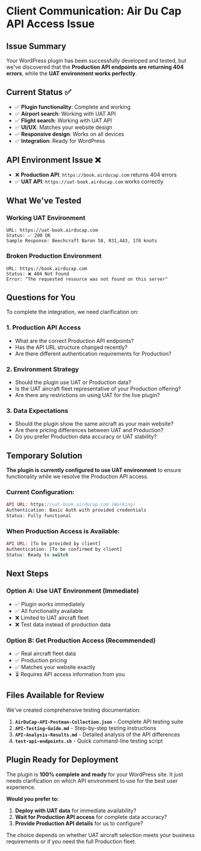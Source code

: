 # Client Communication: Air Du Cap API Access Issue

## Issue Summary
Your WordPress plugin has been successfully developed and tested, but we've discovered that the **Production API endpoints are returning 404 errors**, while the **UAT environment works perfectly**.

## Current Status ✅
- ✅ **Plugin functionality**: Complete and working
- ✅ **Airport search**: Working with UAT API
- ✅ **Flight search**: Working with UAT API  
- ✅ **UI/UX**: Matches your website design
- ✅ **Responsive design**: Works on all devices
- ✅ **Integration**: Ready for WordPress

## API Environment Issue ❌
- ❌ **Production API**: `https://book.airducap.com` returns 404 errors
- ✅ **UAT API**: `https://uat-book.airducap.com` works correctly

## What We've Tested

### Working UAT Environment
```
URL: https://uat-book.airducap.com
Status: ✅ 200 OK
Sample Response: Beechcraft Baron 58, R31,443, 170 knots
```

### Broken Production Environment
```
URL: https://book.airducap.com  
Status: ❌ 404 Not Found
Error: "The requested resource was not found on this server"
```

## Questions for You

To complete the integration, we need clarification on:

### 1. Production API Access
- What are the correct Production API endpoints?
- Has the API URL structure changed recently?
- Are there different authentication requirements for Production?

### 2. Environment Strategy
- Should the plugin use UAT or Production data?
- Is the UAT aircraft fleet representative of your Production offering?
- Are there any restrictions on using UAT for the live plugin?

### 3. Data Expectations
- Should the plugin show the same aircraft as your main website?
- Are there pricing differences between UAT and Production?
- Do you prefer Production data accuracy or UAT stability?

## Temporary Solution

**The plugin is currently configured to use UAT environment** to ensure functionality while we resolve the Production API access.

### Current Configuration:
```php
API URL: https://uat-book.airducap.com (Working)
Authentication: Basic Auth with provided credentials
Status: Fully functional
```

### When Production Access is Available:
```php
API URL: [To be provided by client]
Authentication: [To be confirmed by client]  
Status: Ready to switch
```

## Next Steps

### Option A: Use UAT Environment (Immediate)
- ✅ Plugin works immediately
- ✅ All functionality available  
- ❌ Limited to UAT aircraft fleet
- ❌ Test data instead of production data

### Option B: Get Production Access (Recommended)
- ✅ Real aircraft fleet data
- ✅ Production pricing
- ✅ Matches your website exactly
- ⏳ Requires API access information from you

## Files Available for Review

We've created comprehensive testing documentation:

1. **`AirDuCap-API-Postman-Collection.json`** - Complete API testing suite
2. **`API-Testing-Guide.md`** - Step-by-step testing instructions  
3. **`API-Analysis-Results.md`** - Detailed analysis of the API differences
4. **`test-api-endpoints.sh`** - Quick command-line testing script

## Plugin Ready for Deployment

The plugin is **100% complete and ready** for your WordPress site. It just needs clarification on which API environment to use for the best user experience.

**Would you prefer to:**
1. **Deploy with UAT data** for immediate availability?
2. **Wait for Production API access** for complete data accuracy?
3. **Provide Production API details** for us to configure?

The choice depends on whether UAT aircraft selection meets your business requirements or if you need the full Production fleet.
